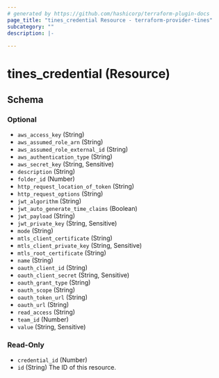 ```yaml
---
# generated by https://github.com/hashicorp/terraform-plugin-docs
page_title: "tines_credential Resource - terraform-provider-tines"
subcategory: ""
description: |-
  
---
```


# tines_credential (Resource)





<!-- schema generated by tfplugindocs -->
## Schema

### Optional

- `aws_access_key` (String)
- `aws_assumed_role_arn` (String)
- `aws_assumed_role_external_id` (String)
- `aws_authentication_type` (String)
- `aws_secret_key` (String, Sensitive)
- `description` (String)
- `folder_id` (Number)
- `http_request_location_of_token` (String)
- `http_request_options` (String)
- `jwt_algorithm` (String)
- `jwt_auto_generate_time_claims` (Boolean)
- `jwt_payload` (String)
- `jwt_private_key` (String, Sensitive)
- `mode` (String)
- `mtls_client_certificate` (String)
- `mtls_client_private_key` (String, Sensitive)
- `mtls_root_certificate` (String)
- `name` (String)
- `oauth_client_id` (String)
- `oauth_client_secret` (String, Sensitive)
- `oauth_grant_type` (String)
- `oauth_scope` (String)
- `oauth_token_url` (String)
- `oauth_url` (String)
- `read_access` (String)
- `team_id` (Number)
- `value` (String, Sensitive)

### Read-Only

- `credential_id` (Number)
- `id` (String) The ID of this resource.
